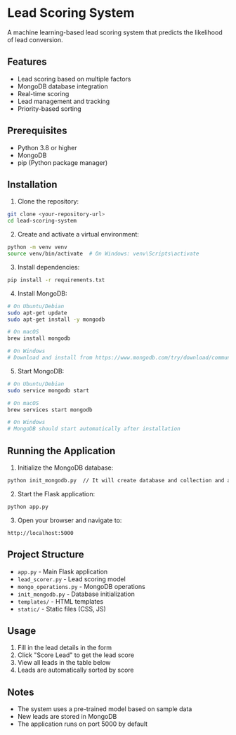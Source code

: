 # Lead Scoring System

A machine learning-based lead scoring system that predicts the likelihood of lead conversion.

## Features

- Lead scoring based on multiple factors
- MongoDB database integration
- Real-time scoring
- Lead management and tracking
- Priority-based sorting

## Prerequisites

- Python 3.8 or higher
- MongoDB
- pip (Python package manager)

## Installation

1. Clone the repository:
```bash
git clone <your-repository-url>
cd lead-scoring-system
```

2. Create and activate a virtual environment:
```bash
python -m venv venv
source venv/bin/activate  # On Windows: venv\Scripts\activate
```

3. Install dependencies:
```bash
pip install -r requirements.txt
```

4. Install MongoDB:
```bash
# On Ubuntu/Debian
sudo apt-get update
sudo apt-get install -y mongodb

# On macOS
brew install mongodb

# On Windows
# Download and install from https://www.mongodb.com/try/download/community
```

5. Start MongoDB:
```bash
# On Ubuntu/Debian
sudo service mongodb start

# On macOS
brew services start mongodb

# On Windows
# MongoDB should start automatically after installation
```

## Running the Application

1. Initialize the MongoDB database:
```bash
python init_mongodb.py  // It will create database and collection and all also I have given 3 data entries to check, then it whichever leads you add will be store in the collection.
```

2. Start the Flask application:
```bash
python app.py
```

3. Open your browser and navigate to:
```
http://localhost:5000
```

## Project Structure

- `app.py` - Main Flask application
- `lead_scorer.py` - Lead scoring model
- `mongo_operations.py` - MongoDB operations
- `init_mongodb.py` - Database initialization
- `templates/` - HTML templates
- `static/` - Static files (CSS, JS)

## Usage

1. Fill in the lead details in the form
2. Click "Score Lead" to get the lead score
3. View all leads in the table below
4. Leads are automatically sorted by score

## Notes

- The system uses a pre-trained model based on sample data
- New leads are stored in MongoDB
- The application runs on port 5000 by default 